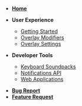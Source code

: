 - [**Home**](/)
- **User Experience**
    * [Getting Started](GettingStarted)
    * [Overlay Modifiers](OverlayModifiers)
    * [Overlay Settings](Settings)

- **Developer Tools**
    * [Keyboard Soundpacks](KeyboardSoundPacks)
    * [Notifications API](NotificationsAPI)
    * [Web Applications](WebApplications)



* [**Bug Report**](https://github.com/Xiexe/XSOverlay-Issue-Tracker/issues/new?assignees=&labels=bug&template=bug_report.md&title=)
* [**Feature Request**](https://github.com/Xiexe/XSOverlay-Issue-Tracker/issues/new?assignees=&labels=feature+req.&template=feature_request.md&title=)